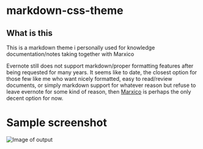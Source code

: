# markdown-css-theme
## What is this
This is a markdown theme i personally used for knowledge documentation/notes taking together with Marxico  

Evernote still does not support markdown/proper formatting features after being requested for many years. 
It seems like to date, the closest option for those few like me who want nicely formatted, easy to read/review documents, or simply markdown support for whatever reason but refuse to leave evernote for some kind of reason, then [Marxico](https://marxi.co/) is perhaps the only decent option for now.  

# Sample screenshot

![Image of output](https://i.imgur.com/oIRNihH.jpg)





